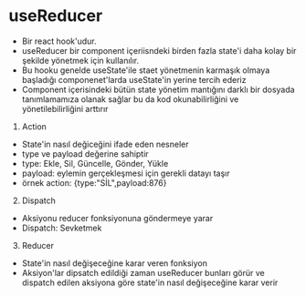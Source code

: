# useReducer

- Bir react hook'udur.
- useReducer bir component içeriisndeki birden fazla state'i daha kolay bir şekilde yönetmek için kullanılır.
- Bu hooku genelde useState'ile staet yönetmenin karmaşık olmaya başladığı componenet'larda useState'in yerine tercih ederiz
- Component içerisindeki bütün state yönetim mantığını darklı bir dosyada tanımlamamıza olanak sağlar bu da kod okunabilirliğini ve yönetilebilirliğini arttırır

1. Action

- State'in nasıl değiceğini ifade eden nesneler
- type ve payload değerine sahiptir
- type: Ekle, Sil, Güncelle, Gönder, Yükle
- payload: eylemin gerçekleşmesi için gerekli datayı taşır
- örnek action: {type:"SİL",payload:876}

2. Dispatch

- Aksiyonu reducer fonksiyonuna göndermeye yarar
- Dispatch: Sevketmek

3. Reducer

- State'in nasıl değişeceğine karar veren fonksiyon
- Aksiyon'lar dipsatch edildiği zaman useReducer bunları görür ve dispatch edilen aksiyona göre state'in nasıl değişeceğine karar verir
